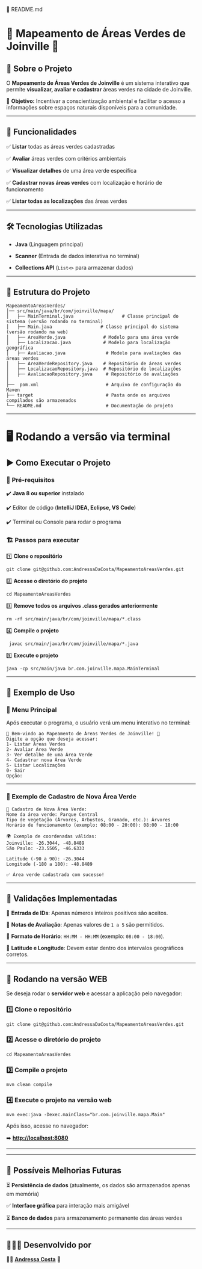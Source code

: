 📜 README.md

# 🌳 Mapeamento de Áreas Verdes de Joinville 🌿

## 📌 Sobre o Projeto

O **Mapeamento de Áreas Verdes de Joinville** é um sistema interativo que permite **visualizar, avaliar e cadastrar** áreas verdes na cidade de Joinville.

🌱 **Objetivo:** Incentivar a conscientização ambiental e facilitar o acesso a informações sobre espaços naturais disponíveis para a comunidade.

---

## 🚀 Funcionalidades

✅ **Listar** todas as áreas verdes cadastradas

✅ **Avaliar** áreas verdes com critérios ambientais

✅ **Visualizar detalhes** de uma área verde específica

✅ **Cadastrar novas áreas verdes** com localização e horário de funcionamento

✅ **Listar todas as localizações** das áreas verdes

---

## 🛠️ Tecnologias Utilizadas

-   **Java** (Linguagem principal)

-   **Scanner** (Entrada de dados interativa no terminal)

-   **Collections API** (`List<>` para armazenar dados)

---

## 📂 Estrutura do Projeto

```
MapeamentoAreasVerdes/
│── src/main/java/br/com/joinville/mapa/
│   ├── MainTerminal.java                  # Classe principal do sistema (versão rodando no terminal)
│   ├── Main.java                  # Classe principal do sistema (versão rodando na web)
│   ├── AreaVerde.java              # Modelo para uma área verde
│   ├── Localizacao.java            # Modelo para localização geográfica
│   ├── Avaliacao.java               # Modelo para avaliações das áreas verdes
│   ├── AreaVerdeRepository.java    # Repositório de áreas verdes
│   ├── LocalizacaoRepository.java  # Repositório de localizações
│   ├── AvaliacaoRepository.java     # Repositório de avaliações
│
├──  pom.xml                         # Arquivo de configuração do Maven
├── target                           # Pasta onde os arquivos compilados são armazenados
└── README.md                        # Documentação do projeto

```

---

# 🖥️ **Rodando a versão via terminal**

## ▶️ Como Executar o Projeto

### 🔹 **Pré-requisitos**

✔️ **Java 8 ou superior** instalado

✔️ Editor de código (**IntelliJ IDEA, Eclipse, VS Code**)

✔️ Terminal ou Console para rodar o programa

### 🏗️ **Passos para executar**

1️⃣ **Clone o repositório**

```
git clone git@github.com:AndressaDaCosta/MapeamentoAreasVerdes.git
```

2️⃣ **Acesse o diretório do projeto**

```
cd MapeamentoAreasVerdes
```

3️⃣ **Remove todos os arquivos .class gerados anteriormente**

```
rm -rf src/main/java/br/com/joinville/mapa/*.class
```

4️⃣ **Compile o projeto**

```
 javac src/main/java/br/com/joinville/mapa/*.java
```

5️⃣ **Execute o projeto**

```
java -cp src/main/java br.com.joinville.mapa.MainTerminal
```

---

## 📜 Exemplo de Uso

### **📌 Menu Principal**

Após executar o programa, o usuário verá um menu interativo no terminal:

```
🌳 Bem-vindo ao Mapeamento de Áreas Verdes de Joinville! 🌿
Digite a opção que deseja acessar:
1- Listar Áreas Verdes
2- Avaliar Área Verde
3- Ver detalhe de uma Área Verde
4- Cadastrar nova Área Verde
5- Listar Localizações
0- Sair
Opção:
```

---

### **📍 Exemplo de Cadastro de Nova Área Verde**

```
📍 Cadastro de Nova Área Verde:
Nome da área verde: Parque Central
Tipo de vegetação (Árvores, Arbustos, Gramado, etc.): Árvores
Horário de funcionamento (exemplo: 08:00 - 20:00): 08:00 - 18:00

🌍 Exemplo de coordenadas válidas:
Joinville: -26.3044, -48.8489
São Paulo: -23.5505, -46.6333

Latitude (-90 a 90): -26.3044
Longitude (-180 a 180): -48.8489

✅ Área verde cadastrada com sucesso!
```

---

## 📌 Validações Implementadas

🔹 **Entrada de IDs**: Apenas números inteiros positivos são aceitos.

🔹 **Notas de Avaliação**: Apenas valores de `1 a 5` são permitidos.

🔹 **Formato de Horário**: `HH:MM - HH:MM` (exemplo: `08:00 - 18:00`).

🔹 **Latitude e Longitude**: Devem estar dentro dos intervalos geográficos corretos.

---

## 🚀 **Rodando na versão WEB**

Se deseja rodar o **servidor web** e acessar a aplicação pelo navegador:

### **1️⃣ Clone o repositório**

```
git clone git@github.com:AndressaDaCosta/MapeamentoAreasVerdes.git
```

### **2️⃣ Acesse o diretório do projeto**

```
cd MapeamentoAreasVerdes
```

### **3️⃣ Compile o projeto**

```
mvn clean compile
```

### **4️⃣ Execute o projeto na versão web**

```
mvn exec:java -Dexec.mainClass="br.com.joinville.mapa.Main"
```

Após isso, acesse no navegador:

➡️ [**http://localhost:8080**](http://localhost:8080/)

---

---

## 📌 Possíveis Melhorias Futuras

⏳ **Persistência de dados** (atualmente, os dados são armazenados apenas em memória)

✅ **Interface gráfica** para interação mais amigável

⏳ **Banco de dados** para armazenamento permanente das áreas verdes

---

## 👩🏻‍💻 Desenvolvido por

👩‍💻 [**Andressa Costa**](https://github.com/AndressaDaCosta) 🚀
